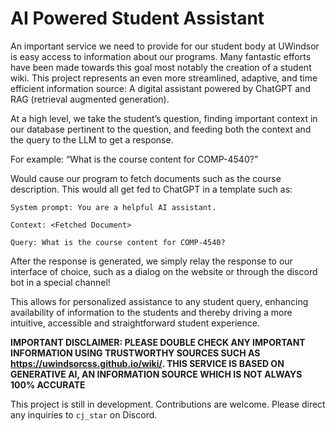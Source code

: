 # AI Powered Student Assistant

An important service we need to provide for our student body at UWindsor is easy access to information about our programs. Many fantastic efforts have been made towards this goal most notably the creation of a student wiki. This project represents an even more streamlined, adaptive, and time efficient information source: A digital assistant powered by ChatGPT and RAG (retrieval augmented generation). 

At a high level, we take the student’s question, finding important context in our database pertinent to the question, and feeding both the context and the query to the LLM to get a response. 

For example: “What is the course content for COMP-4540?”

Would cause our program to fetch documents such as the course description. This would all get fed to ChatGPT in a template such as:

```
System prompt: You are a helpful AI assistant.

Context: <Fetched Document>

Query: What is the course content for COMP-4540?
```

After the response is generated, we simply relay the response to our interface of choice, such as a dialog on the website or through the discord bot in a special channel!

This allows for personalized assistance to any student query, enhancing availability of information to the students and thereby driving a more intuitive, accessible and straightforward student experience.

**IMPORTANT DISCLAIMER: PLEASE DOUBLE CHECK ANY IMPORTANT INFORMATION USING TRUSTWORTHY SOURCES SUCH AS https://uwindsorcss.github.io/wiki/. THIS SERVICE IS BASED ON GENERATIVE AI, AN INFORMATION SOURCE WHICH IS NOT ALWAYS 100% ACCURATE**

This project is still in development. Contributions are welcome. Please direct any inquiries to `cj_star` on Discord.